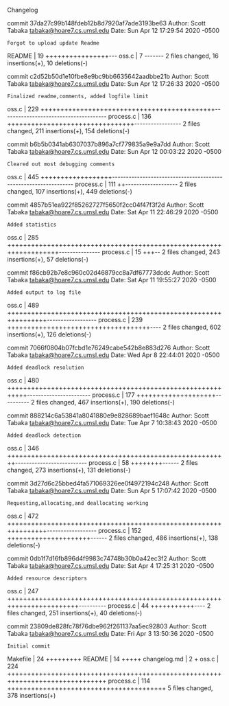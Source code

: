 Changelog

commit 37da27c99b148fdeb12b8d7920af7ade3193be63
Author: Scott Tabaka <tabaka@hoare7.cs.umsl.edu>
Date:   Sun Apr 12 17:29:54 2020 -0500

    Forgot to upload update Readme

 README | 19 ++++++++++++++++---
 oss.c  |  7 -------
 2 files changed, 16 insertions(+), 10 deletions(-)

commit c2d52b50d1e10fbe8e9bc9bb6635642aadbbe21b
Author: Scott Tabaka <tabaka@hoare7.cs.umsl.edu>
Date:   Sun Apr 12 17:26:33 2020 -0500

    Finalized readme,comments, added logfile limit

 oss.c     | 229 ++++++++++++++++++++++++++++++++++++++++++++--------------------------------------
 process.c | 136 ++++++++++++++++++++++++++++++++-----------------
 2 files changed, 211 insertions(+), 154 deletions(-)

commit b6b5b0341ab6307037b896a7cf779835a9e9a7dd
Author: Scott Tabaka <tabaka@hoare7.cs.umsl.edu>
Date:   Sun Apr 12 00:03:22 2020 -0500

    Cleared out most debugging comments

 oss.c     | 445 ++++++++++++++++++----------------------------------------------------------------
 process.c | 111 ++-------------------
 2 files changed, 107 insertions(+), 449 deletions(-)

commit 4857b51ea922f85262727f5650f2cc04f47f3f2d
Author: Scott Tabaka <tabaka@hoare7.cs.umsl.edu>
Date:   Sat Apr 11 22:46:29 2020 -0500

    Added statistics

 oss.c     | 285 +++++++++++++++++++++++++++++++++++++++++++++++++++++++++++++++++++---------------
 process.c |  15 +++--
 2 files changed, 243 insertions(+), 57 deletions(-)

commit f86cb92b7e8c960c02d46879cc8a7df67773dcdc
Author: Scott Tabaka <tabaka@hoare7.cs.umsl.edu>
Date:   Sat Apr 11 19:55:27 2020 -0500

    Added output to log file

 oss.c     | 489 ++++++++++++++++++++++++++++++++++++++++++++++++++++++++++++++++------------------
 process.c | 239 ++++++++++++++++++++++++++++++++++++----
 2 files changed, 602 insertions(+), 126 deletions(-)

commit 7066f0804b07fcbd1e76249cabe542b8e883d276
Author: Scott Tabaka <tabaka@hoare7.cs.umsl.edu>
Date:   Wed Apr 8 22:44:01 2020 -0500

    Added deadlock resolution

 oss.c     | 480 +++++++++++++++++++++++++++++++++++++++++++++++++++++++++++-----------------------
 process.c | 177 ++++++++++++++++++++----------
 2 files changed, 467 insertions(+), 190 deletions(-)

commit 888214c6a53841a8041880e9e828689baef1648c
Author: Scott Tabaka <tabaka@hoare7.cs.umsl.edu>
Date:   Tue Apr 7 10:38:43 2020 -0500

    Added deadlock detection

 oss.c     | 346 ++++++++++++++++++++++++++++++++++++++++++++++++++++++++--------------------------
 process.c |  58 ++++++++------
 2 files changed, 273 insertions(+), 131 deletions(-)

commit 3d27d6c25bbed4fa571069326ee0f4972194c248
Author: Scott Tabaka <tabaka@hoare7.cs.umsl.edu>
Date:   Sun Apr 5 17:07:42 2020 -0500

    Requesting,allocating,and deallocating working

 oss.c     | 472 ++++++++++++++++++++++++++++++++++++++++++++++++++++++++++++++++------------------
 process.c | 152 +++++++++++++++++++++------
 2 files changed, 486 insertions(+), 138 deletions(-)

commit 0db1f7d16fb896d4f9983c74748b30b0a42ec3f2
Author: Scott Tabaka <tabaka@hoare7.cs.umsl.edu>
Date:   Sat Apr 4 17:25:31 2020 -0500

    Added resource descriptors

 oss.c     | 247 ++++++++++++++++++++++++++++++++++++++++++++++++++++++++++++++++++++++++----------
 process.c |  44 +++++++++++----
 2 files changed, 251 insertions(+), 40 deletions(-)

commit 23809de828fc78f76dbe962f261137aa5ec92803
Author: Scott Tabaka <tabaka@hoare7.cs.umsl.edu>
Date:   Fri Apr 3 13:50:36 2020 -0500

    Initial commit

 Makefile     |  24 +++++++++
 README       |  14 +++++
 changelog.md |   2 +
 oss.c        | 224 +++++++++++++++++++++++++++++++++++++++++++++++++++++++++++++++++++++++++++++++
 process.c    | 114 ++++++++++++++++++++++++++++++++++++++++
 5 files changed, 378 insertions(+)

